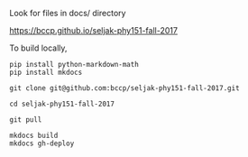 Look for files in docs/ directory

https://bccp.github.io/seljak-phy151-fall-2017

To build locally,

    pip install python-markdown-math
    pip install mkdocs

    git clone git@github.com:bccp/seljak-phy151-fall-2017.git

    cd seljak-phy151-fall-2017

    git pull

    mkdocs build
    mkdocs gh-deploy

